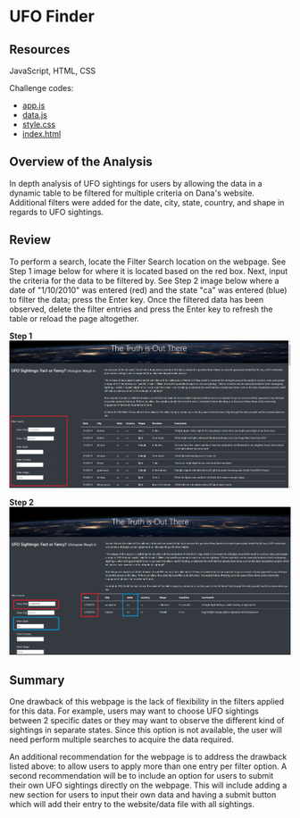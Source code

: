 # UFO Finder 

## Resources 
JavaScript, HTML, CSS 

Challenge codes:
* [app.js](static/js/app.js)
* [data.js](static/js/data.js)
* [style.css](static/css/style.css)
* [index.html](index.html)

## Overview of the Analysis
In depth analysis of UFO sightings for users by allowing the data in a dynamic table to be filtered for multiple criteria on Dana's website. Additional filters were added for the date, city, state, country, and shape in regards to UFO sightings.  

## Review 
To perform a search, locate the Filter Search location on the webpage. See Step 1 image below for where it is located based on the red box. Next, input the criteria for the data to be filtered by. See Step 2 image below where a date of "1/10/2010" was entered (red) and the state "ca" was entered (blue) to filter the data; press the Enter key. Once the filtered data has been observed, delete the filter entries and press the Enter key to refresh the table or reload the page altogether.

**Step 1**
![filter_search.png](static/images/filter_search.png)

**Step 2**
![filter_search2.png](static/images/filter_search2.png)

## Summary 

One drawback of this webpage is the lack of flexibility in the filters applied for this data. For example, users may want to choose UFO sightings between 2 specific dates or they may want to observe the different kind of sightings in separate states. Since this option is not available, the user will need perform multiple searches to acquire the data required. 

An additional recommendation for the webpage is to address the drawback listed above: to allow users to apply more than one entry per filter option. A second recommendation will be to include an option for users to submit their own UFO sightings directly on the webpage. This will include adding a new section for users to input their own data and having a submit button which will add their entry to the website/data file with all sightings.
